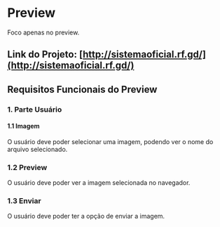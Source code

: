 # Preview 

Foco apenas no preview.

**Link do Projeto:** [http://sistemaoficial.rf.gd/](http://sistemaoficial.rf.gd/)
---
## Requisitos Funcionais do Preview

### 1. Parte Usuário

#### 1.1 Imagem
O usuário deve poder selecionar uma imagem, podendo ver o nome do arquivo selecionado.

### 1.2 Preview
O usuário deve poder ver a imagem selecionada no navegador.

### 1.3 Enviar
O usuário deve poder ter a opção de enviar a imagem.


